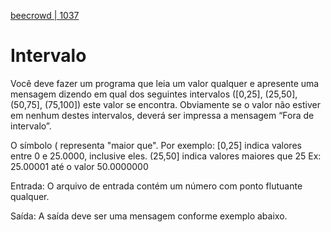 [beecrowd | 1037](https://www.beecrowd.com.br/judge/pt/problems/view/1037)

# Intervalo

Você deve fazer um programa que leia um valor qualquer e apresente uma mensagem dizendo em qual dos seguintes intervalos ([0,25], (25,50], (50,75], (75,100]) este valor se encontra. Obviamente se o valor não estiver em nenhum destes intervalos, deverá ser impressa a mensagem “Fora de intervalo”.

O símbolo ( representa "maior que". Por exemplo:
[0,25]  indica valores entre 0 e 25.0000, inclusive eles.
(25,50] indica valores maiores que 25 Ex: 25.00001 até o valor 50.0000000

Entrada: O arquivo de entrada contém um número com ponto flutuante qualquer.

Saída: A saída deve ser uma mensagem conforme exemplo abaixo.